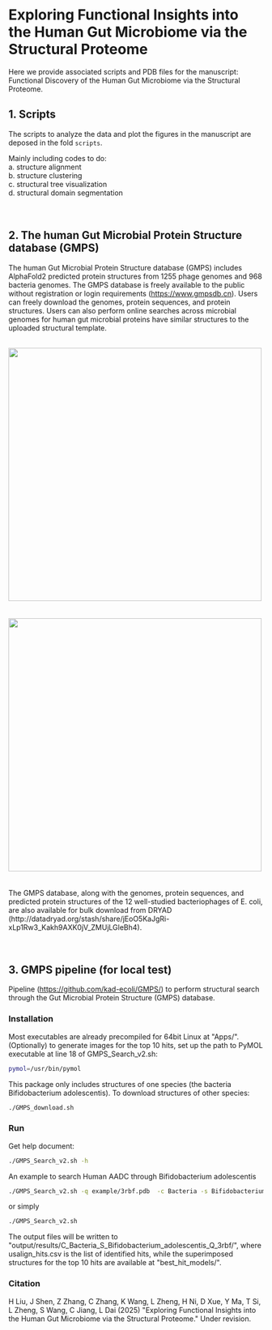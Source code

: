 # Exploring Functional Insights into the Human Gut Microbiome via the Structural Proteome

Here we provide associated scripts and PDB files for the manuscript: Functional Discovery of the Human Gut Microbiome via the Structural Proteome.


## 1. Scripts
The scripts to analyze the data and plot the figures in the manuscript are deposed in the fold `scripts`.<br />

Mainly including codes to do:<br />
a. structure alignment<br />
b. structure clustering<br />
c. structural tree visualization<br />
d. structural domain segmentation<br />
<br />
<br />

## 2. The human Gut Microbial Protein Structure database (GMPS)
The human Gut Microbial Protein Structure database (GMPS) includes AlphaFold2 predicted protein structures from 1255 phage genomes and 968 bacteria genomes. The GMPS database is freely available to the public without registration or login requirements (https://www.gmpsdb.cn). Users can freely download the genomes, protein sequences, and protein structures. Users can also perform online searches across microbial genomes for human gut microbial proteins have similar structures to the uploaded structural template. 
<br />
<br />

<img src="https://github.com/user-attachments/assets/f22cf939-648f-4d4c-a1aa-7f128c7d41ff" width="500" />
<br />

<br />
<br />
<img src="https://github.com/user-attachments/assets/a3dd2241-b3b7-49d9-86e0-6426fe26ce53" width="500" />
<br />
<br />
<br />
The GMPS database, along with the genomes, protein sequences, and predicted protein structures of the 12 well-studied bacteriophages of E. coli, are also available for bulk download from DRYAD (http://datadryad.org/stash/share/jEoO5KaJgRi-xLp1Rw3_Kakh9AXK0jV_ZMUjLGleBh4).
<br />
<br />
<br />

## 3. GMPS pipeline (for local test)
Pipeline (https://github.com/kad-ecoli/GMPS/) to perform structural search through the Gut Microbial Protein Structure (GMPS) database.

### Installation ###

Most executables are already precompiled for 64bit Linux at "Apps/".
(Optionally) to generate images for the top 10 hits, set up the path to PyMOL executable at line 18 of GMPS_Search_v2.sh:
```bash
pymol=/usr/bin/pymol
```

This package only includes structures of one species (the bacteria Bifidobacterium adolescentis). To download structures of other species:
```bash
./GMPS_download.sh
```

### Run ###

Get help document:
```bash
./GMPS_Search_v2.sh -h
```

An example to search Human AADC through Bifidobacterium adolescentis
```bash
./GMPS_Search_v2.sh -q example/3rbf.pdb  -c Bacteria -s Bifidobacterium_adolescentis -o output
```
or simply
```bash
./GMPS_Search_v2.sh
```
The output files will be written to "output/results/C_Bacteria_S_Bifidobacterium_adolescentis_Q_3rbf/", where usalign_hits.csv is the list of identified hits, while the superimposed structures for the top 10 hits are available at "best_hit_models/".


### Citation ###
H Liu, J Shen, Z Zhang, C Zhang, K Wang, L Zheng, H Ni, D Xue, Y Ma, T Si, L Zheng, S Wang, C Jiang, L Dai
(2025) "Exploring Functional Insights into the Human Gut Microbiome via the Structural Proteome." Under revision.


